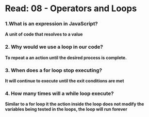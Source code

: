 # Read: 08 - Operators and Loops


### 1.What is an expression in JavaScript?
**A unit of code that resolves to a value**

### 2. Why would we use a loop in our code?
**To repeat a an action until the desired process is complete.**

### 3. When does a for loop stop executing?
**It will continue to execute until the exit conditions are met**

### 4. How many times will a while loop execute?
**Similar to a for loop it the action inside the loop does not modify the variables being tested in the loops, the loop will run forever**



